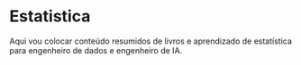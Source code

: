 # Estatistica
Aqui vou colocar conteúdo resumidos de livros e aprendizado de estatística para engenheiro de dados e engenheiro de IA.
